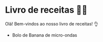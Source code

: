 # Livro de receitas :man_cook:

Olá! Bem-vindos ao nosso livro de receitas! :ok_hand:

- Bolo de Banana de micro-ondas